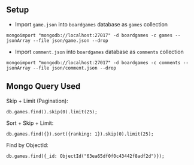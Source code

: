 ## Setup

* Import  `game.json` into `boardgames` database as `games` collection

```
mongoimport "mongodb://localhost:27017" -d boardgames -c games --jsonArray --file json/game.json --drop
```

* Import  `comment.json` into `boardgames` database as `comments` collection

```
mongoimport "mongodb://localhost:27017" -d boardgames -c comments --jsonArray --file json/comment.json --drop
```

## Mongo Query Used

Skip + Limit (Pagination):
```
db.games.find().skip(0).limit(25);
```

Sort + Skip + Limit:
```
db.games.find({}).sort({ranking: 1}).skip(0).limit(25);
```

Find by ObjectId:
```
db.games.find({_id: ObjectId("63ea65df0f0c43442f8adf2d")});
```
